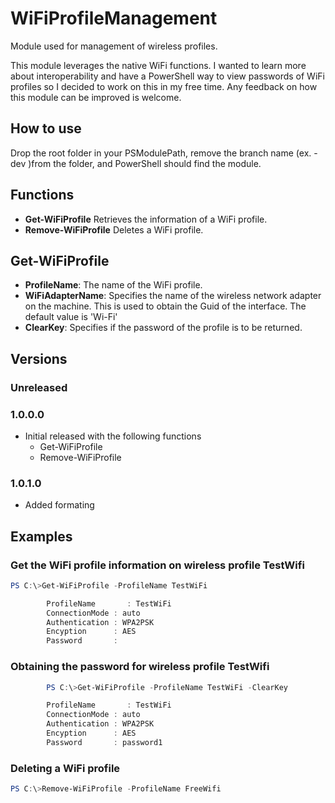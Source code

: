 # WiFiProfileManagement
Module used for management of wireless profiles.

This module leverages the native WiFi functions.  I wanted to learn more about interoperability and have a PowerShell way to view passwords of WiFi profiles so I decided to work
on this in my free time.  Any feedback on how this module can be improved is welcome.

## How to use 
Drop the root folder in your PSModulePath, remove the branch name (ex. -dev )from the folder, and PowerShell should find the module.

## Functions
* **Get-WiFiProfile** Retrieves the information of a WiFi profile.
* **Remove-WiFiProfile** Deletes a WiFi profile.

## Get-WiFiProfile
* **ProfileName**: The name of the WiFi profile.
* **WiFiAdapterName**: Specifies the name of the wireless network adapter on the machine. This is used to obtain the Guid of the interface. The default value is 'Wi-Fi'
* **ClearKey**: Specifies if the password of the profile is to be returned.

## Versions

### Unreleased

### 1.0.0.0
*    Initial released with the following functions
     * Get-WiFiProfile
     * Remove-WiFiProfile
### 1.0.1.0
*    Added formating
## Examples

### Get the WiFi profile information on wireless profile TestWifi
```PowerShell
PS C:\>Get-WiFiProfile -ProfileName TestWiFi

        ProfileName       : TestWiFi
        ConnectionMode : auto
        Authentication : WPA2PSK
        Encyption      : AES
        Password       : 
```

### Obtaining the password for wireless profile TestWifi
```PowerShell
        PS C:\>Get-WiFiProfile -ProfileName TestWiFi -ClearKey

        ProfileName       : TestWiFi
        ConnectionMode : auto
        Authentication : WPA2PSK
        Encyption      : AES
        Password       : password1
```

### Deleting a WiFi profile
```PowerShell
PS C:\>Remove-WiFiProfile -ProfileName FreeWifi
```
